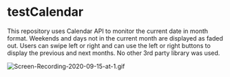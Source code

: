 # testCalendar

This repository uses Calendar API to monitor the current date in month format. 
Weekends and days not in the current month are displayed as faded out.
Users can swipe left or right and can use the left or right buttons to display the previous and next months.
No other 3rd party library was used.


![Screen-Recording-2020-09-15-at-1.gif](https://github.com/ueueueue/testCalendar/blob/master/Screen-Recording-2020-09-15-at-1.gif)
